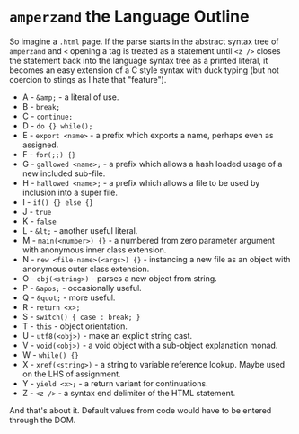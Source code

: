 # `amperzand` the Language Outline
So imagine a `.html` page. If the parse starts in the abstract syntax tree of `amperzand` and `<` opening a tag is treated as a statement until `<z />` closes the statement back into the language syntax tree as a printed literal, it becomes an easy extension of a C style syntax with duck typing (but not coercion to stings as I hate that "feature").

* A - `&amp;` - a literal of use.
* B - `break;`
* C - `continue;`
* D - `do {} while();`
* E - `export <name>` - a prefix which exports a name, perhaps even as assigned.
* F - `for(;;) {}`
* G - `gallowed <name>;` - a prefix which allows a hash loaded usage of a new included sub-file.
* H - `hallowed <name>;` - a prefix which allows a file to be used by inclusion into a super file.
* I - `if() {} else {}`
* J - `true`
* K - `false`
* L - `&lt;` - another useful literal.
* M - `main(<number>) {}` - a numbered from zero parameter argument with anonymous inner class extension.
* N - `new <file-name>(<args>) {}` - instancing a new file as an object with anonymous outer class extension.
* O - `obj(<string>)` - parses a new object from string.
* P - `&apos;` - occasionally useful.
* Q - `&quot;` - more useful.
* R - `return <x>;`
* S - `switch() { case : break; }`
* T - `this` - object orientation.
* U - `utf8(<obj>)` - make an explicit string cast.
* V - `void(<obj>)` - a void object with a sub-object explanation monad.
* W - `while() {}`
* X - `xref(<string>)` - a string to variable reference lookup. Maybe used on the LHS of assignment.
* Y - `yield <x>;` - a return variant for continuations.
* Z - `<z />` - a syntax end delimiter of the HTML statement.

And that's about it. Default values from code would have to be entered through the DOM.
